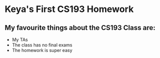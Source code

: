 # Keya's First CS193 Homework
## **My favourite things about the CS193 Class are:**
- My TAs
- The class has no final exams
- The homework is super easy
